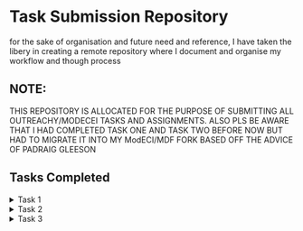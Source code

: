 # Task Submission Repository
for the sake of organisation and future need and reference, I have taken the libery in creating a remote repository where I document and organise my workflow and though process

## NOTE:
THIS REPOSITORY IS ALLOCATED FOR THE PURPOSE OF SUBMITTING ALL OUTREACHY/MODECEI TASKS AND ASSIGNMENTS.
ALSO PLS BE AWARE THAT I HAD COMPLETED TASK ONE AND TASK TWO BEFORE NOW BUT HAD TO MIGRATE IT INTO MY ModECI/MDF FORK BASED OFF THE ADVICE OF PADRAIG GLEESON

## Tasks Completed
<details>
<summary>
Task 1
</summary>

1. [Summary of how to generate the documenation after making changes to the MDF codes/examples](https://github.com/mqnifestkelvin/ModECI_starter_setup/tree/Main/ModeCEI_task_1)

2. [MDF dependencies for python v37](https://github.com/mqnifestkelvin/ModECI_starter_setup/blob/Main/ModeCEI_task_1/pip_freeze_py_v37_to_v311/pip_freeze_py_v37.md)

3. [MDF dependencies for pythonv38](https://github.com/mqnifestkelvin/ModECI_starter_setup/blob/Main/ModeCEI_task_1/pip_freeze_py_v37_to_v311/pip_freeze_py_v38.md)

4. [MDF dependencies for python v39](https://github.com/mqnifestkelvin/ModECI_starter_setup/blob/Main/ModeCEI_task_1/pip_freeze_py_v37_to_v311/pip_freeze_py_v39.md)

5. [MDF dependencies for python v310](https://github.com/mqnifestkelvin/ModECI_starter_setup/blob/Main/ModeCEI_task_1/pip_freeze_py_v37_to_v311/pip_freeze_py_v310.md)

6. [MDF dependencies for python v311](https://github.com/mqnifestkelvin/ModECI_starter_setup/blob/Main/ModeCEI_task_1/pip_freeze_py_v37_to_v311/pip_freeze_py_v311.md)
</details>

<details>
<summary>
Task 2
</summary>

1. [SimpleExample task](https://github.com/mqnifestkelvin/ModECI_starter_setup/tree/Main/SimpleExample_task)
</details>

<details>
<summary>
Task 3
</summary>

<details>
